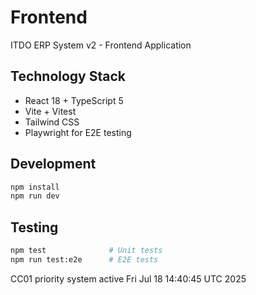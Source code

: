 # Frontend

ITDO ERP System v2 - Frontend Application

## Technology Stack
- React 18 + TypeScript 5
- Vite + Vitest
- Tailwind CSS
- Playwright for E2E testing

## Development
```bash
npm install
npm run dev
```

## Testing
```bash
npm test              # Unit tests
npm run test:e2e      # E2E tests
```

CC01 priority system active Fri Jul 18 14:40:45 UTC 2025